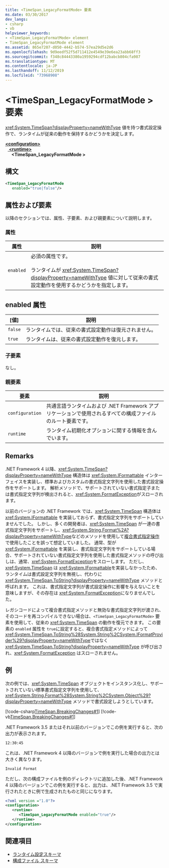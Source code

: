 ```yaml
---
title: <TimeSpan_LegacyFormatMode> 要素
ms.date: 03/30/2017
dev_langs:
- csharp
- vb
helpviewer_keywords:
- <TimeSpan_LegacyFormatMode> element
- TimeSpan_LegacyFormatMode element
ms.assetid: 865e7207-d050-4442-b574-57ea29d5e2d6
ms.openlocfilehash: 9d9eedf52f5d711412e4549e39e6ea23abb68ff3
ms.sourcegitcommit: f348c84443380a1959294cdf12babcb804cfa987
ms.translationtype: MT
ms.contentlocale: ja-JP
ms.lasthandoff: 11/12/2019
ms.locfileid: "73968908"
---
```

# <a name="timespan_legacyformatmode-element"></a>\<TimeSpan_LegacyFormatMode > 要素

<xref:System.TimeSpan?displayProperty=nameWithType> 値を持つ書式設定操作で、ランタイムが従来の動作を保持するかどうかを決定します。

[ **\<configuration>** ](../configuration-element.md)\
&nbsp;&nbsp;[ **\<runtime>** ](runtime-element.md)\
&nbsp;&nbsp;&nbsp;&nbsp; **\<TimeSpan_LegacyFormatMode >**  

## <a name="syntax"></a>構文

```xml
<TimeSpan_LegacyFormatMode
   enabled="true|false"/>
```

## <a name="attributes-and-elements"></a>属性および要素

以降のセクションでは、属性、子要素、および親要素について説明します。

### <a name="attributes"></a>属性

|属性|説明|
|---------------|-----------------|
|`enabled`|必須の属性です。<br /><br /> ランタイムが <xref:System.TimeSpan?displayProperty=nameWithType> 値に対して従来の書式設定動作を使用するかどうかを指定します。|

## <a name="enabled-attribute"></a>enabled 属性

|[値]|説明|
|-----------|-----------------|
|`false`|ランタイムでは、従来の書式設定動作は復元されません。|
|`true`|ランタイムは、従来の書式設定動作を復元します。|

### <a name="child-elements"></a>子要素

なし。

### <a name="parent-elements"></a>親要素

|要素|説明|
|-------------|-----------------|
|`configuration`|共通言語ランタイムおよび .NET Framework アプリケーションで使用されるすべての構成ファイルのルート要素です。|
|`runtime`|ランタイム初期化オプションに関する情報を含んでいます。|

## <a name="remarks"></a>Remarks

.NET Framework 4 以降、<xref:System.TimeSpan?displayProperty=nameWithType> 構造体は <xref:System.IFormattable> インターフェイスを実装し、標準およびカスタムの書式指定文字列を使用した書式設定操作をサポートします。 解析メソッドで、サポートされていない書式指定子または書式指定文字列が検出されると、<xref:System.FormatException>がスローされます。

以前のバージョンの .NET Framework では、<xref:System.TimeSpan> 構造体は <xref:System.IFormattable> を実装しておらず、書式指定文字列をサポートしていませんでした。 しかし、多くの開発者は、<xref:System.TimeSpan> が一連の書式指定文字列をサポートし、<xref:System.String.Format%2A?displayProperty=nameWithType>などのメソッドを使用して[複合書式指定操作](../../../../standard/base-types/composite-formatting.md)で使用したことを誤って想定していました。 通常、型が <xref:System.IFormattable> を実装し、書式指定文字列をサポートしている場合、サポートされていない書式指定文字列を使用した書式指定メソッドの呼び出しは、通常、<xref:System.FormatException>をスローします。 ただし、<xref:System.TimeSpan> は <xref:System.IFormattable>を実装しなかったため、ランタイムは書式設定文字列を無視し、代わりに <xref:System.TimeSpan.ToString?displayProperty=nameWithType> メソッドと呼ばれます。 これは、書式指定文字列が書式設定操作に影響を与えないことを意味しますが、その存在は <xref:System.FormatException>になりませんでした。

レガシコードによって複合書式指定メソッドと無効な書式指定文字列が渡され、そのコードを再コンパイルできない場合は、`<TimeSpan_LegacyFormatMode>` 要素を使用して、従来の <xref:System.TimeSpan> の動作を復元できます。 この要素の `enabled` 属性を `true`に設定すると、複合書式指定メソッドによって <xref:System.TimeSpan.ToString%28System.String%2CSystem.IFormatProvider%29?displayProperty=nameWithType>ではなく <xref:System.TimeSpan.ToString?displayProperty=nameWithType> が呼び出され、<xref:System.FormatException> はスローされません。

## <a name="example"></a>例

次の例では、<xref:System.TimeSpan> オブジェクトをインスタンス化し、サポートされていない標準書式指定文字列を使用して、<xref:System.String.Format%28System.String%2CSystem.Object%29?displayProperty=nameWithType> メソッドで書式設定しようとしています。

[!code-csharp[TimeSpan.BreakingChanges#1](../../../../../samples/snippets/csharp/VS_Snippets_CLR/timespan.breakingchanges/cs/legacyformatmode1.cs#1)]
[!code-vb[TimeSpan.BreakingChanges#1](../../../../../samples/snippets/visualbasic/VS_Snippets_CLR/timespan.breakingchanges/vb/legacyformatmode1.vb#1)]

.NET Framework 3.5 またはそれ以前のバージョンでこの例を実行すると、次の出力が表示されます。

```console
12:30:45
```

これは、.NET Framework 4 以降のバージョンで例を実行した場合の出力とは大きく異なります。

```console
Invalid Format
```

ただし、次の構成ファイルを例のディレクトリに追加した後、.NET Framework 4 以降のバージョンでこの例を実行すると、出力は、.NET Framework 3.5 で実行されたときに例で生成されたものと同じになります。

```xml
<?xml version ="1.0"?>
<configuration>
   <runtime>
      <TimeSpan_LegacyFormatMode enabled="true"/>
   </runtime>
</configuration>
```

## <a name="see-also"></a>関連項目

- [ランタイム設定スキーマ](index.md)
- [構成ファイル スキーマ](../index.md)
